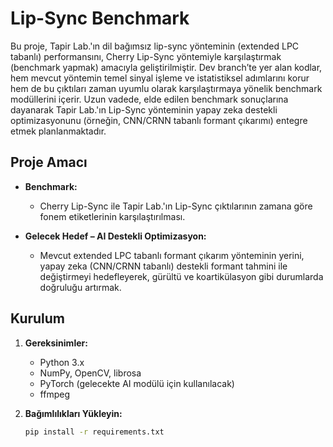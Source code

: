 # Lip-Sync Benchmark

Bu proje, Tapir Lab.'ın dil bağımsız lip-sync yönteminin (extended LPC tabanlı) performansını, Cherry Lip-Sync yöntemiyle karşılaştırmak (benchmark yapmak) amacıyla geliştirilmiştir. Dev branch’te yer alan kodlar, hem mevcut yöntemin temel sinyal işleme ve istatistiksel adımlarını korur hem de bu çıktıları zaman uyumlu olarak karşılaştırmaya yönelik benchmark modüllerini içerir. Uzun vadede, elde edilen benchmark sonuçlarına dayanarak Tapir Lab.'ın Lip-Sync yönteminin yapay zeka destekli optimizasyonunu (örneğin, CNN/CRNN tabanlı formant çıkarımı) entegre etmek planlanmaktadır.

## Proje Amacı

- **Benchmark:**  
  - Cherry Lip-Sync ile Tapir Lab.'ın Lip-Sync çıktılarının zamana göre fonem etiketlerinin karşılaştırılması.

- **Gelecek Hedef – AI Destekli Optimizasyon:**  
  - Mevcut extended LPC tabanlı formant çıkarım yönteminin yerini, yapay zeka (CNN/CRNN tabanlı) destekli formant tahmini ile değiştirmeyi hedefleyerek, gürültü ve koartikülasyon gibi durumlarda doğruluğu artırmak.

## Kurulum

1. **Gereksinimler:**  
   - Python 3.x  
   - NumPy, OpenCV, librosa  
   - PyTorch (gelecekte AI modülü için kullanılacak)  
   - ffmpeg

2. **Bağımlılıkları Yükleyin:**

   ```bash
   pip install -r requirements.txt

